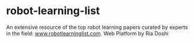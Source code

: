 # robot-learning-list
An extensive resource of the top robot learning papers curated by experts in the field: www.robotlearninglist.com. Web Platform by Ria Doshi 
